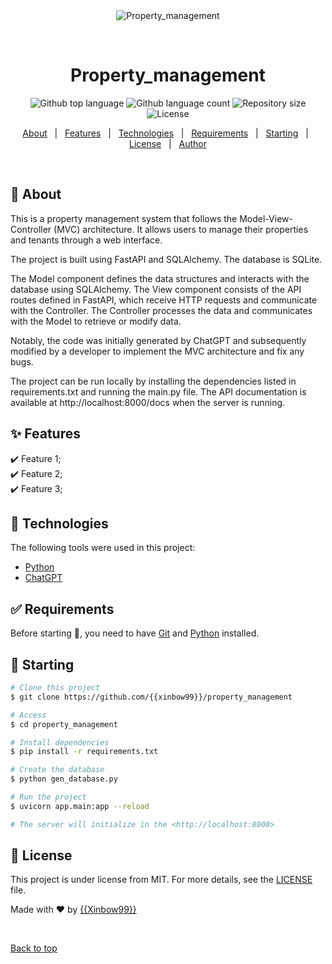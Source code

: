 <div align="center" id="top"> 
  <img src="./.github/app.gif" alt="Property_management" />

  &#xa0;

  <!-- <a href="https://property_management.netlify.app">Demo</a> -->
</div>

<h1 align="center">Property_management</h1>

<p align="center">
  <img alt="Github top language" src="https://img.shields.io/github/languages/top/{{xinbow99}}/property_management?color=56BEB8">

  <img alt="Github language count" src="https://img.shields.io/github/languages/count/{{xinbow99}}/property_management?color=56BEB8">

  <img alt="Repository size" src="https://img.shields.io/github/repo-size/{{xinbow99}}/property_management?color=56BEB8">

  <img alt="License" src="https://img.shields.io/github/license/{{xinbow99}}/property_management?color=56BEB8">

  <!-- <img alt="Github issues" src="https://img.shields.io/github/issues/{{xinbow99}}/property_management?color=56BEB8" /> -->

  <!-- <img alt="Github forks" src="https://img.shields.io/github/forks/{{xinbow99}}/property_management?color=56BEB8" /> -->

  <!-- <img alt="Github stars" src="https://img.shields.io/github/stars/{{xinbow99}}/property_management?color=56BEB8" /> -->
</p>

<!-- Status -->

<!-- <h4 align="center"> 
	🚧  Property_management 🚀 Under construction...  🚧
</h4> 

<hr> -->

<p align="center">
  <a href="#dart-about">About</a> &#xa0; | &#xa0; 
  <a href="#sparkles-features">Features</a> &#xa0; | &#xa0;
  <a href="#rocket-technologies">Technologies</a> &#xa0; | &#xa0;
  <a href="#white_check_mark-requirements">Requirements</a> &#xa0; | &#xa0;
  <a href="#checkered_flag-starting">Starting</a> &#xa0; | &#xa0;
  <a href="#memo-license">License</a> &#xa0; | &#xa0;
  <a href="https://github.com/{{xinbow99}}" target="_blank">Author</a>
</p>

<br>

## :dart: About ##

This is a property management system that follows the Model-View-Controller (MVC) architecture. It allows users to manage their properties and tenants through a web interface.

The project is built using FastAPI and SQLAlchemy. The database is SQLite.

The Model component defines the data structures and interacts with the database using SQLAlchemy. The View component consists of the API routes defined in FastAPI, which receive HTTP requests and communicate with the Controller. The Controller processes the data and communicates with the Model to retrieve or modify data.

Notably, the code was initially generated by ChatGPT and subsequently modified by a developer to implement the MVC architecture and fix any bugs.

The project can be run locally by installing the dependencies listed in requirements.txt and running the main.py file. The API documentation is available at http://localhost:8000/docs when the server is running.

## :sparkles: Features ##

:heavy_check_mark: Feature 1;\
:heavy_check_mark: Feature 2;\
:heavy_check_mark: Feature 3;

## :rocket: Technologies ##

The following tools were used in this project:
- [Python](https://www.python.org/)
- [ChatGPT](https://chat.openai.com/)

## :white_check_mark: Requirements ##

Before starting :checkered_flag:, you need to have [Git](https://git-scm.com) and [Python](https://www.python.org/) installed.

## :checkered_flag: Starting ##

```bash
# Clone this project
$ git clone https://github.com/{{xinbow99}}/property_management

# Access
$ cd property_management

# Install dependencies
$ pip install -r requirements.txt

# Create the database
$ python gen_database.py

# Run the project
$ uvicorn app.main:app --reload

# The server will initialize in the <http://localhost:8000>
```

## :memo: License ##

This project is under license from MIT. For more details, see the [LICENSE](LICENSE.md) file.


Made with :heart: by <a href="https://github.com/{{xinbow99}}" target="_blank">{{Xinbow99}}</a>

&#xa0;

<a href="#top">Back to top</a>
